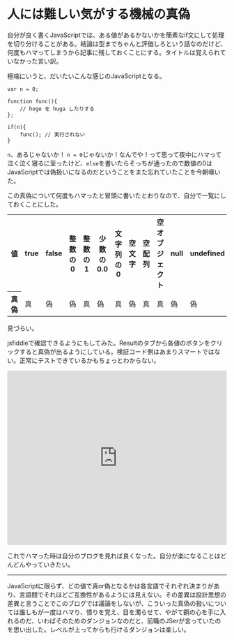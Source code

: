 # 人には難しい気がする機械の真偽

自分が良く書くJavaScriptでは、ある値があるかないかを簡素なif文にして処理を切り分けることがある。結論は型までちゃんと評価しろという話なのだけど、何度もハマってしまうから記事に残しておくことにする。タイトルは覚えられていなかった言い訳。

極端にいうと、だいたいこんな感じのJavaScriptとなる。

<pre><code data-language="javascripte">var n = 0;

function func(){
    // hoge を huga したりする
};

if(n){
    func(); // 実行されない
}
</code></pre>

`n`、あるじゃないか！ `n = 0`じゃないか！なんでや！って思って夜中にハマって泣く泣く寝るに至ったけど、`else`を書いたらそっちが通ったので数値の0はJavaScriptでは偽扱いになるのだということをまた忘れていたことを今朝嘆いた。

この真偽について何度もハマったと冒頭に書いたとおりなので、自分で一覧にしておくことにした。

<table style="margin: 0 0 1em;">
<tr>
<th scope="col">値</th>
<th scope="col">true</th>
<th scope="col">false</th>
<th scope="col">整数の0</th>
<th scope="col">整数の1</th>
<th scope="col">少数の0.0</th>
<th scope="col">文字列の0</th>
<th scope="col">空文字</th>
<th scope="col">空配列</th>
<th scope="col">空オブジェクト</th>
<th scope="col">null</th>
<th scope="col">undefined</th>
<th scope="col">NaN</th>
</tr>
<tr>
<th scope="row">真偽</th>
<td>真</td>
<td>偽</td>
<td>偽</td>
<td>真</td>
<td>偽</td>
<td>真</td>
<td>偽</td>
<td>真</td>
<td>真</td>
<td>偽</td>
<td>偽</td>
<td>偽</td>
</tr>
</table>

見づらい。

jsfiddleで確認できるようにもしてみた。Resultのタブから各値のボタンをクリックすると真偽が出るようにしている。検証コード側はあまりスマートではない。正常にテストできているかもちょっとわからない。

<iframe width="100%" height="400" src="http://jsfiddle.net/s43Qk/embedded/" allowfullscreen="allowfullscreen" frameborder="0"></iframe>

これでハマった時は自分のブログを見れば良くなった。自分が楽になることはどんどんやっていきたい。

---

JavaScriptに限らず、どの値で真or偽となるかは各言語でそれぞれ決まりがあり、言語間でそれほどご互換性があるようには見えない。その差異は設計思想の差異と言うことでこのブログでは議論をしないが、こういった真偽の扱いについては誰しもが一度はハマり、憤りを覚え、目を濁らせて、やがて鋼の心を手に入れるのだ、いわばそのためのダンジョンなのだと、前職のJSerが言っていたのを思い出した。レベルが上ってからも行けるダンジョンは楽しい。
